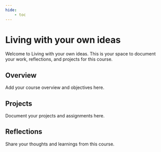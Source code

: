 ```yaml
---
hide:
    - toc
---
```


# Living with your own ideas

Welcome to Living with your own ideas. This is your space to document your work, reflections, and projects for this course.

## Overview

Add your course overview and objectives here.

## Projects

Document your projects and assignments here.

## Reflections

Share your thoughts and learnings from this course.
